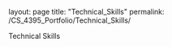 layout: page
title: "Technical_Skills"
permalink: /CS_4395_Portfolio/Technical_Skills/

Technical Skills 
